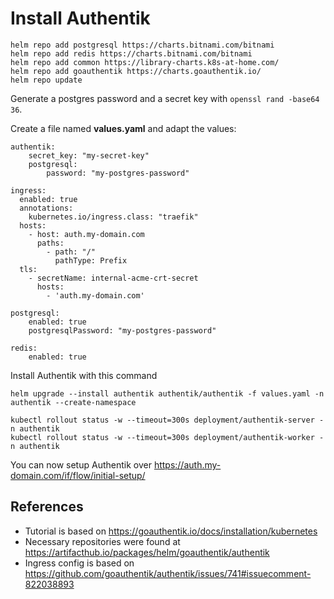 # Install Authentik


```
helm repo add postgresql https://charts.bitnami.com/bitnami
helm repo add redis https://charts.bitnami.com/bitnami
helm repo add common https://library-charts.k8s-at-home.com/
helm repo add goauthentik https://charts.goauthentik.io/
helm repo update
```

Generate a postgres password and a secret key with
```openssl rand -base64 36```.

Create a file named **values.yaml** and adapt the values:


```
authentik:
    secret_key: "my-secret-key"
    postgresql:
        password: "my-postgres-password"

ingress:
  enabled: true
  annotations:
    kubernetes.io/ingress.class: "traefik"
  hosts:
    - host: auth.my-domain.com
      paths:
        - path: "/"
          pathType: Prefix
  tls:
    - secretName: internal-acme-crt-secret
      hosts:
        - 'auth.my-domain.com'

postgresql:
    enabled: true
    postgresqlPassword: "my-postgres-password"

redis:
    enabled: true
```

Install Authentik with this command
```
helm upgrade --install authentik authentik/authentik -f values.yaml -n authentik --create-namespace
```


```
kubectl rollout status -w --timeout=300s deployment/authentik-server -n authentik
kubectl rollout status -w --timeout=300s deployment/authentik-worker -n authentik
```

You can now setup Authentik over https://auth.my-domain.com/if/flow/initial-setup/

## References
* Tutorial is based on https://goauthentik.io/docs/installation/kubernetes
* Necessary repositories were found at https://artifacthub.io/packages/helm/goauthentik/authentik
* Ingress config is based on https://github.com/goauthentik/authentik/issues/741#issuecomment-822038893